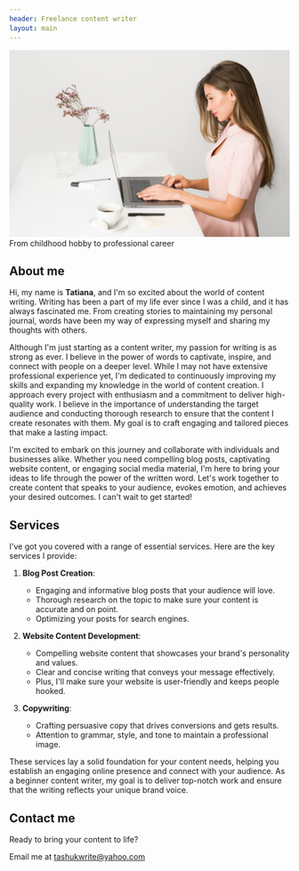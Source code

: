 ```yaml
---
header: Freelance content writer
layout: main
---
```

![Tatiana](./assets/photo.jpg)
From childhood hobby to professional career

## About me
Hi, my name is __Tatiana__, and I'm so excited about the world of content writing. Writing has been a part of my life ever since I was a child, and it has always fascinated me. From creating stories to maintaining my personal journal, words have been my way of expressing myself and sharing my thoughts with others.

Although I'm just starting as a content writer, my passion for writing is as strong as ever. I believe in the power of words to captivate, inspire, and connect with people on a deeper level. While I may not have extensive professional experience yet, I'm dedicated to continuously improving my skills and expanding my knowledge in the world of content creation.
I approach every project with enthusiasm and a commitment to deliver high-quality work. I believe in the importance of understanding the target audience and conducting thorough research to ensure that the content I create resonates with them. My goal is to craft engaging and tailored pieces that make a lasting impact.

I'm excited to embark on this journey and collaborate with individuals and businesses alike. Whether you need compelling blog posts, captivating website content, or engaging social media material, I'm here to bring your ideas to life through the power of the written word.
Let's work together to create content that speaks to your audience, evokes emotion, and achieves your desired outcomes. I can't wait to get started!

## Services
I've got you covered with a range of essential services. Here are the key services I provide:


1. __Blog Post Creation__:
    - Engaging and informative blog posts that your audience will love.
    - Thorough research on the topic to make sure your content is accurate and on point.
    - Optimizing your posts for search engines.


2. __Website Content Development__:
    - Compelling website content that showcases your brand's personality and values.
    - Clear and concise writing that conveys your message effectively.
    - Plus, I'll make sure your website is user-friendly and keeps people hooked.


3. __Copywriting__:
    - Crafting persuasive copy that drives conversions and gets results.
    - Attention to grammar, style, and tone to maintain a professional image.


These services lay a solid foundation for your content needs, helping you establish an engaging online presence and connect with your audience. As a beginner content writer, my goal is to deliver top-notch work and ensure that the writing reflects your unique brand voice.

## Contact me
Ready to bring your content to life?

Email me at [tashukwrite@yahoo.com](mailto:tashukwrite@yahoo.com)

